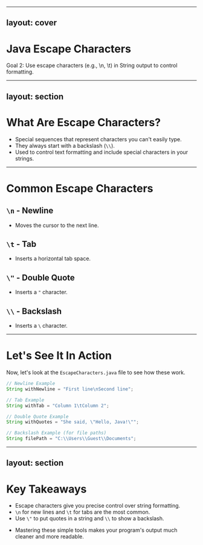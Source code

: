 

---
layout: cover
---

# Java Escape Characters

<div class="pt-12">
  <span class="px-2 py-1 rounded">
    Goal 2: Use escape characters (e.g., \n, \t) in String output to control formatting.
  </span>
</div>

---
layout: section
---

# What Are Escape Characters?

<v-clicks>

- Special sequences that represent characters you can't easily type.
- They always start with a backslash (`\\`).
- Used to control text formatting and include special characters in your strings.

</v-clicks>

---

# Common Escape Characters

<div class="grid grid-cols-2 gap-8">

<div>

## **`\n` - Newline**
- Moves the cursor to the next line.

## **`\t` - Tab**
- Inserts a horizontal tab space.

</div>

<div>

## **`\"` - Double Quote**
- Inserts a `"` character.

## **`\\` - Backslash**
- Inserts a `\` character.

</div>

</div>

---

# Let's See It In Action

Now, let's look at the `EscapeCharacters.java` file to see how these work.

```java
// Newline Example
String withNewline = "First line\nSecond line";

// Tab Example
String withTab = "Column 1\tColumn 2";

// Double Quote Example
String withQuotes = "She said, \"Hello, Java!\"";

// Backslash Example (for file paths)
String filePath = "C:\\Users\\Guest\\Documents";
```

---
layout: section
---

# Key Takeaways

<v-clicks>

- Escape characters give you precise control over string formatting.
- `\n` for new lines and `\t` for tabs are the most common.
- Use `\"` to put quotes in a string and `\\` to show a backslash.

</v-clicks>

<v-clicks>

- Mastering these simple tools makes your program's output much cleaner and more readable.

</v-clicks>

